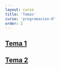 ```yaml
---
layout: curso
title: 'Temas'
curso: 'programacion-R'
order: 2
---
```


## [Tema 1](./clases/clase1.html)

## [Tema 2](./clases/clase2.md)
